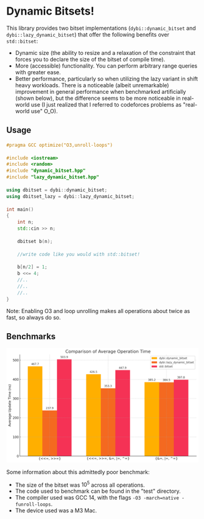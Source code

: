 
# Dynamic Bitsets!

This library provides two bitset implementations (`dybi::dynamic_bitset` and `dybi::lazy_dynamic_bitset`) that offer the following benefits over `std::bitset`:

- Dynamic size (the ability to resize and a relaxation of the constraint that forces you to declare the size of the bitset of compile time).
- More (accessible) functionality. You can perform arbitrary range queries with greater ease.
- Better performance, particularly so when utilizing the lazy variant in shift heavy workloads. There is a noticeable (albeit unremarkable) improvement in general performance when benchmarked artificially (shown below), but the difference seems to be more noticeable in real-world use (I just realized that I referred to codeforces problems as "real-world use" O_O). 

## Usage

```cpp
#pragma GCC optimize("O3,unroll-loops")

#include <iostream>
#include <random>
#include "dynamic_bitset.hpp"
#include "lazy_dynamic_bitset.hpp"

using dbitset = dybi::dynamic_bitset;
using dbitset_lazy = dybi::lazy_dynamic_bitset;

int main()
{
    int n;
    std::cin >> n;

    dbitset b(n);
 
    //write code like you would with std::bitset!

    b[n/2] = 1;
    b <<= 4;
    //..
    //..
    //..
}
```

Note: Enabling O3 and loop unrolling makes all operations about twice as fast, so always do so.

## Benchmarks

![visual](misc/graph.png)

Some information about this admittedly poor benchmark:
- The size of the bitset was $10^5$ across all operations.
- The code used to benchmark can be found in the "test" directory.
- The compiler used was GCC 14, with the flags `-O3 -march=native -funroll-loops`.
- The device used was a M3 Mac.